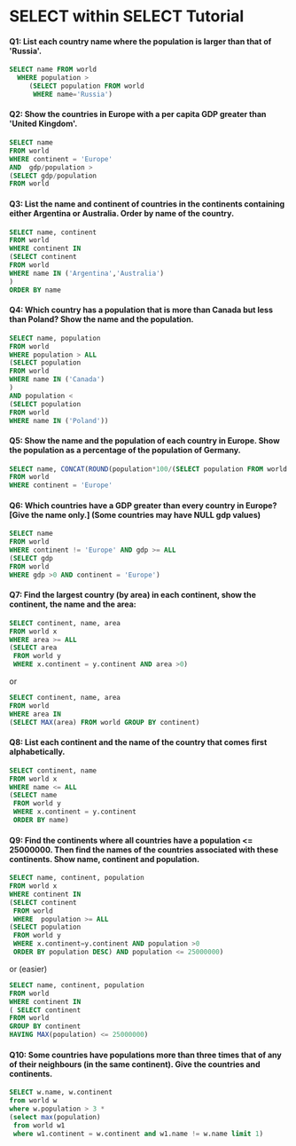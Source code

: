 # SELECT within SELECT Tutorial
#### Q1: List each country name where the population is larger than that of 'Russia'.
```SQL
SELECT name FROM world
  WHERE population >
     (SELECT population FROM world
      WHERE name='Russia')
```

#### Q2: Show the countries in Europe with a per capita GDP greater than 'United Kingdom'.
```SQL
SELECT name 
FROM world 
WHERE continent = 'Europe'
AND  gdp/population >  
(SELECT gdp/population
FROM world
```

#### Q3: List the name and continent of countries in the continents containing either Argentina or Australia. Order by name of the country.
```SQL
SELECT name, continent
FROM world
WHERE continent IN 
(SELECT continent 
FROM world
WHERE name IN ('Argentina','Australia')
)
ORDER BY name
```

#### Q4: Which country has a population that is more than Canada but less than Poland? Show the name and the population.
```SQL
SELECT name, population
FROM world
WHERE population > ALL
(SELECT population
FROM world
WHERE name IN ('Canada')
)
AND population < 
(SELECT population 
FROM world
WHERE name IN ('Poland'))
```

#### Q5: Show the name and the population of each country in Europe. Show the population as a percentage of the population of Germany. 
```SQL
SELECT name, CONCAT(ROUND(population*100/(SELECT population FROM world WHERE name = 'Germany')),'%')
FROM world
WHERE continent = 'Europe'
```

#### Q6: Which countries have a GDP greater than every country in Europe? [Give the name only.] (Some countries may have NULL gdp values) 
```SQL
SELECT name
FROM world
WHERE continent != 'Europe' AND gdp >= ALL
(SELECT gdp 
FROM world 
WHERE gdp >0 AND continent = 'Europe')
```

#### Q7: Find the largest country (by area) in each continent, show the continent, the name and the area:
```SQL
SELECT continent, name, area
FROM world x
WHERE area >= ALL
(SELECT area 
 FROM world y
 WHERE x.continent = y.continent AND area >0)
```
or
```SQL
SELECT continent, name, area
FROM world
WHERE area IN 
(SELECT MAX(area) FROM world GROUP BY continent)
```

#### Q8: List each continent and the name of the country that comes first alphabetically.
```SQL
SELECT continent, name
FROM world x
WHERE name <= ALL
(SELECT name
 FROM world y
 WHERE x.continent = y.continent
 ORDER BY name)
```

#### Q9: Find the continents where all countries have a population <= 25000000. Then find the names of the countries associated with these continents. Show name, continent and population.
```SQL
SELECT name, continent, population
FROM world x
WHERE continent IN 
(SELECT continent
 FROM world
 WHERE  population >= ALL
(SELECT population
 FROM world y
 WHERE x.continent=y.continent AND population >0
 ORDER BY population DESC) AND population <= 25000000)
```
or (easier)
```SQL
SELECT name, continent, population
FROM world
WHERE continent IN 
( SELECT continent 
FROM world
GROUP BY continent
HAVING MAX(population) <= 25000000)
```

#### Q10: Some countries have populations more than three times that of any of their neighbours (in the same continent). Give the countries and continents.
```SQL
SELECT w.name, w.continent 
from world w 
where w.population > 3 * 
(select max(population) 
 from world w1 
 where w1.continent = w.continent and w1.name != w.name limit 1)
```
